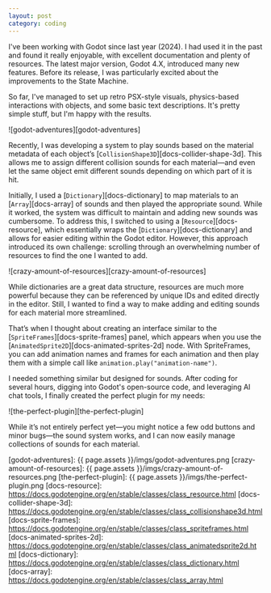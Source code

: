 ```yaml
---
layout: post
category: coding 
---
```


I've been working with Godot since last year (2024). I had used it in the past and found it really enjoyable, with excellent documentation and plenty of resources. The latest major version, Godot 4.X, introduced many new features. Before its release, I was particularly excited about the improvements to the State Machine.

So far, I've managed to set up retro PSX-style visuals, physics-based interactions with objects, and some basic text descriptions. It's pretty simple stuff, but I'm happy with the results.

![godot-adventures][godot-adventures]

Recently, I was developing a system to play sounds based on the material metadata of each object’s [`CollisionShape3D`][docs-collider-shape-3d]. This allows me to assign different collision sounds for each material—and even let the same object emit different sounds depending on which part of it is hit.

Initially, I used a [`Dictionary`][docs-dictionary] to map materials to an [`Array`][docs-array] of sounds and then played the appropriate sound. While it worked, the system was difficult to maintain and adding new sounds was cumbersome. To address this, I switched to using a [`Resource`][docs-resource], which essentially wraps the [`Dictionary`][docs-dictionary] and allows for easier editing within the Godot editor. However, this approach introduced its own challenge: scrolling through an overwhelming number of resources to find the one I wanted to add.

![crazy-amount-of-resources][crazy-amount-of-resources]

While dictionaries are a great data structure, resources are much more powerful because they can be referenced by unique IDs and edited directly in the editor. Still, I wanted to find a way to make adding and editing sounds for each material more streamlined.

That’s when I thought about creating an interface similar to the [`SpriteFrames`][docs-sprite-frames] panel, which appears when you use the [`AnimatedSprite2D`][docs-animated-sprites-2d] node. With SpriteFrames, you can add animation names and frames for each animation and then play them with a simple call like `animation.play("animation-name")`.

I needed something similar but designed for sounds. After coding for several hours, digging into Godot's open-source code, and leveraging AI chat tools, I finally created the perfect plugin for my needs:

![the-perfect-plugin][the-perfect-plugin]

While it’s not entirely perfect yet—you might notice a few odd buttons and minor bugs—the sound system works, and I can now easily manage collections of sounds for each material.

[godot-adventures]: {{ page.assets }}/imgs/godot-adventures.png
[crazy-amount-of-resources]: {{ page.assets }}/imgs/crazy-amount-of-resources.png
[the-perfect-plugin]: {{ page.assets }}/imgs/the-perfect-plugin.png
[docs-resource]: https://docs.godotengine.org/en/stable/classes/class_resource.html
[docs-collider-shape-3d]: https://docs.godotengine.org/en/stable/classes/class_collisionshape3d.html
[docs-sprite-frames]: https://docs.godotengine.org/en/stable/classes/class_spriteframes.html
[docs-animated-sprites-2d]: https://docs.godotengine.org/en/stable/classes/class_animatedsprite2d.html
[docs-dictionary]: https://docs.godotengine.org/en/stable/classes/class_dictionary.html
[docs-array]: https://docs.godotengine.org/en/stable/classes/class_array.html
